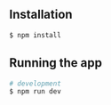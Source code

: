 ## Installation
```bash
$ npm install
```
## Running the app

```bash
# development
$ npm run dev
```
